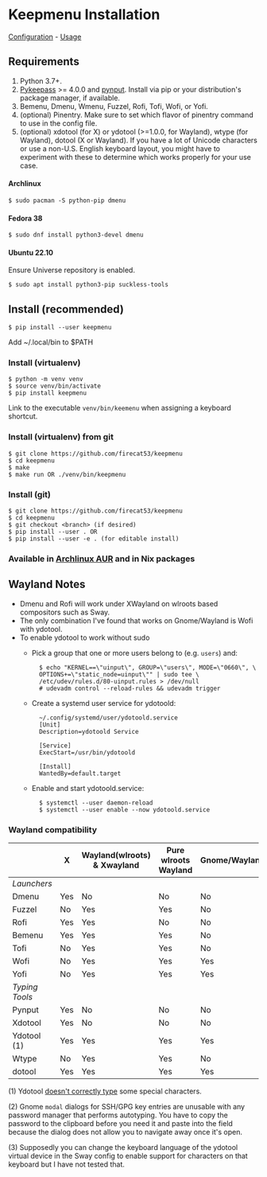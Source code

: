 # Keepmenu Installation

[Configuration](configure.md) - [Usage](usage.md)

## Requirements

1. Python 3.7+.
2. [Pykeepass][1] >= 4.0.0 and [pynput][2]. Install via pip or your
   distribution's package manager, if available.
3. Bemenu, Dmenu, Wmenu, Fuzzel, Rofi, Tofi, Wofi, or Yofi.
4. (optional) Pinentry. Make sure to set which flavor of pinentry command to use
   in the config file.
5. (optional) xdotool (for X) or ydotool (>=1.0.0, for Wayland), wtype (for
   Wayland), dotool (X or Wayland). If you have a lot of Unicode characters or
   use a non-U.S. English keyboard layout, you might have to experiment with
   these to determine which works properly for your use case.

#### Archlinux

`$ sudo pacman -S python-pip dmenu`

#### Fedora 38

`$ sudo dnf install python3-devel dmenu`

#### Ubuntu 22.10

Ensure Universe repository is enabled.

`$ sudo apt install python3-pip suckless-tools`

## Install (recommended)

`$ pip install --user keepmenu`

Add ~/.local/bin to $PATH

### Install (virtualenv)

    $ python -m venv venv
    $ source venv/bin/activate
    $ pip install keepmenu

Link to the executable `venv/bin/keemenu` when assigning a keyboard shortcut.

### Install (virtualenv) from git

    $ git clone https://github.com/firecat53/keepmenu
    $ cd keepmenu
    $ make
    $ make run OR ./venv/bin/keepmenu
    
### Install (git)
  
    $ git clone https://github.com/firecat53/keepmenu
    $ cd keepmenu
    $ git checkout <branch> (if desired)
    $ pip install --user . OR
    $ pip install --user -e . (for editable install)

### Available in [Archlinux AUR][1] and in Nix packages


## Wayland Notes

- Dmenu and Rofi will work under XWayland on wlroots based compositors such as Sway.
- The only combination I've found that works on Gnome/Wayland is Wofi with ydotool.
- To enable ydotool to work without sudo
    - Pick a group that one or more users
      belong to (e.g. `users`) and:

            $ echo "KERNEL==\"uinput\", GROUP=\"users\", MODE=\"0660\", \
            OPTIONS+=\"static_node=uinput\"" | sudo tee \
            /etc/udev/rules.d/80-uinput.rules > /dev/null
            # udevadm control --reload-rules && udevadm trigger
        
    - Create a systemd user service for ydotoold:

            ~/.config/systemd/user/ydotoold.service
            [Unit]
            Description=ydotoold Service

            [Service]
            ExecStart=/usr/bin/ydotoold

            [Install]
            WantedBy=default.target

    - Enable and start ydotoold.service:

            $ systemctl --user daemon-reload 
            $ systemctl --user enable --now ydotoold.service

### Wayland compatibility

|                | X   | Wayland(wlroots) & Xwayland | Pure wlroots Wayland | Gnome/Wayland(2) | Unicode Support |
|----------------|-----|-----------------------------|----------------------|------------------|-----------------|
| *Launchers*    |     |                             |                      |                  |                 |
| Dmenu          | Yes | No                          | No                   | No               |                 |
| Fuzzel         | No  | Yes                         | Yes                  | No               |                 |
| Rofi           | Yes | Yes                         | No                   | No               |                 |
| Bemenu         | Yes | Yes                         | Yes                  | No               |                 |
| Tofi           | No  | Yes                         | Yes                  | No               |                 |
| Wofi           | No  | Yes                         | Yes                  | Yes              |                 |
| Yofi           | No  | Yes                         | Yes                  | Yes              |                 |
| *Typing Tools* |     |                             |                      |                  |                 |
| Pynput         | Yes | No                          | No                   | No               | No              |
| Xdotool        | Yes | No                          | No                   | No               | Yes             |
| Ydotool (1)    | Yes | Yes                         | Yes                  | Yes              | No (3)          |
| Wtype          | No  | Yes                         | Yes                  | No               | Yes             |
| dotool         | Yes | Yes                         | Yes                  | Yes              | Yes             |

(1) Ydotool [doesn't correctly type](https://github.com/ReimuNotMoe/ydotool/issues/186)
some special characters.

(2) Gnome `modal` dialogs for SSH/GPG key entries are unusable with any password
manager that performs autotyping. You have to copy the password to the clipboard
before you need it and paste into the field because the dialog does not allow
you to navigate away once it's open.

(3) Supposedly you can change the keyboard language of the ydotool virtual
device in the Sway config to enable support for characters on that keyboard but
I have not tested that.

[1]: https://aur.archlinux.org/packages/keepmenu-git "Archlinux AUR"
[2]: https://github.com/moses-palmer/pynput "pynput"
